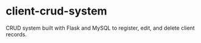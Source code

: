 # client-crud-system
CRUD system built with Flask and MySQL to register, edit, and delete client records.
